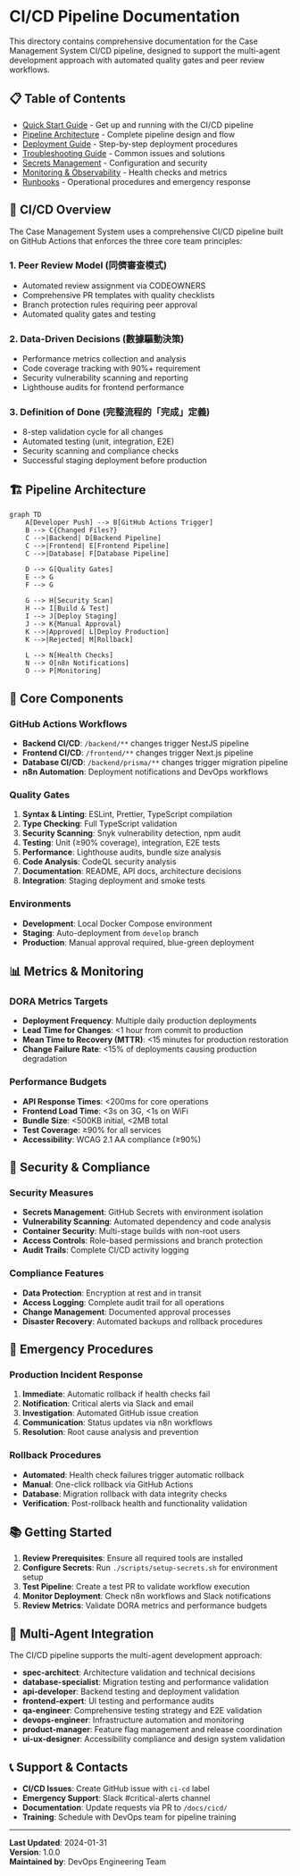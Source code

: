 # CI/CD Pipeline Documentation

This directory contains comprehensive documentation for the Case Management System CI/CD pipeline, designed to support the multi-agent development approach with automated quality gates and peer review workflows.

## 📋 Table of Contents

- [Quick Start Guide](./quick-start.md) - Get up and running with the CI/CD pipeline
- [Pipeline Architecture](./pipeline-architecture.md) - Complete pipeline design and flow
- [Deployment Guide](./deployment-guide.md) - Step-by-step deployment procedures
- [Troubleshooting Guide](./troubleshooting.md) - Common issues and solutions
- [Secrets Management](./secrets-management.md) - Configuration and security
- [Monitoring & Observability](./monitoring.md) - Health checks and metrics
- [Runbooks](./runbooks/) - Operational procedures and emergency response

## 🚀 CI/CD Overview

The Case Management System uses a comprehensive CI/CD pipeline built on GitHub Actions that enforces the three core team principles:

### 1. **Peer Review Model (同儕審查模式)**
- Automated review assignment via CODEOWNERS
- Comprehensive PR templates with quality checklists
- Branch protection rules requiring peer approval
- Automated quality gates and testing

### 2. **Data-Driven Decisions (數據驅動決策)**
- Performance metrics collection and analysis
- Code coverage tracking with 90%+ requirement
- Security vulnerability scanning and reporting
- Lighthouse audits for frontend performance

### 3. **Definition of Done (完整流程的「完成」定義)**
- 8-step validation cycle for all changes
- Automated testing (unit, integration, E2E)
- Security scanning and compliance checks
- Successful staging deployment before production

## 🏗️ Pipeline Architecture

```mermaid
graph TD
    A[Developer Push] --> B[GitHub Actions Trigger]
    B --> C{Changed Files?}
    C -->|Backend| D[Backend Pipeline]
    C -->|Frontend| E[Frontend Pipeline]
    C -->|Database| F[Database Pipeline]
    
    D --> G[Quality Gates]
    E --> G
    F --> G
    
    G --> H[Security Scan]
    H --> I[Build & Test]
    I --> J[Deploy Staging]
    J --> K{Manual Approval}
    K -->|Approved| L[Deploy Production]
    K -->|Rejected| M[Rollback]
    
    L --> N[Health Checks]
    N --> O[n8n Notifications]
    O --> P[Monitoring]
```

## 🔧 Core Components

### GitHub Actions Workflows
- **Backend CI/CD**: `/backend/**` changes trigger NestJS pipeline
- **Frontend CI/CD**: `/frontend/**` changes trigger Next.js pipeline  
- **Database CI/CD**: `/backend/prisma/**` changes trigger migration pipeline
- **n8n Automation**: Deployment notifications and DevOps workflows

### Quality Gates
1. **Syntax & Linting**: ESLint, Prettier, TypeScript compilation
2. **Type Checking**: Full TypeScript validation
3. **Security Scanning**: Snyk vulnerability detection, npm audit
4. **Testing**: Unit (≥90% coverage), integration, E2E tests
5. **Performance**: Lighthouse audits, bundle size analysis
6. **Code Analysis**: CodeQL security analysis
7. **Documentation**: README, API docs, architecture decisions
8. **Integration**: Staging deployment and smoke tests

### Environments
- **Development**: Local Docker Compose environment
- **Staging**: Auto-deployment from `develop` branch
- **Production**: Manual approval required, blue-green deployment

## 📊 Metrics & Monitoring

### DORA Metrics Targets
- **Deployment Frequency**: Multiple daily production deployments
- **Lead Time for Changes**: <1 hour from commit to production
- **Mean Time to Recovery (MTTR)**: <15 minutes for production restoration
- **Change Failure Rate**: <15% of deployments causing production degradation

### Performance Budgets
- **API Response Times**: <200ms for core operations
- **Frontend Load Time**: <3s on 3G, <1s on WiFi
- **Bundle Size**: <500KB initial, <2MB total
- **Test Coverage**: ≥90% for all services
- **Accessibility**: WCAG 2.1 AA compliance (≥90%)

## 🔐 Security & Compliance

### Security Measures
- **Secrets Management**: GitHub Secrets with environment isolation
- **Vulnerability Scanning**: Automated dependency and code analysis
- **Container Security**: Multi-stage builds with non-root users
- **Access Controls**: Role-based permissions and branch protection
- **Audit Trails**: Complete CI/CD activity logging

### Compliance Features
- **Data Protection**: Encryption at rest and in transit
- **Access Logging**: Complete audit trail for all operations
- **Change Management**: Documented approval processes
- **Disaster Recovery**: Automated backups and rollback procedures

## 🚨 Emergency Procedures

### Production Incident Response
1. **Immediate**: Automatic rollback if health checks fail
2. **Notification**: Critical alerts via Slack and email
3. **Investigation**: Automated GitHub issue creation
4. **Communication**: Status updates via n8n workflows
5. **Resolution**: Root cause analysis and prevention

### Rollback Procedures
- **Automated**: Health check failures trigger automatic rollback
- **Manual**: One-click rollback via GitHub Actions
- **Database**: Migration rollback with data integrity checks
- **Verification**: Post-rollback health and functionality validation

## 📚 Getting Started

1. **Review Prerequisites**: Ensure all required tools are installed
2. **Configure Secrets**: Run `./scripts/setup-secrets.sh` for environment setup
3. **Test Pipeline**: Create a test PR to validate workflow execution
4. **Monitor Deployment**: Check n8n workflows and Slack notifications
5. **Review Metrics**: Validate DORA metrics and performance budgets

## 🤝 Multi-Agent Integration

The CI/CD pipeline supports the multi-agent development approach:

- **spec-architect**: Architecture validation and technical decisions
- **database-specialist**: Migration testing and performance validation
- **api-developer**: Backend testing and deployment validation
- **frontend-expert**: UI testing and performance audits
- **qa-engineer**: Comprehensive testing strategy and E2E validation
- **devops-engineer**: Infrastructure automation and monitoring
- **product-manager**: Feature flag management and release coordination
- **ui-ux-designer**: Accessibility compliance and design system validation

## 📞 Support & Contacts

- **CI/CD Issues**: Create GitHub issue with `ci-cd` label
- **Emergency Support**: Slack #critical-alerts channel
- **Documentation**: Update requests via PR to `/docs/cicd/`
- **Training**: Schedule with DevOps team for pipeline training

---

**Last Updated**: 2024-01-31  
**Version**: 1.0.0  
**Maintained by**: DevOps Engineering Team